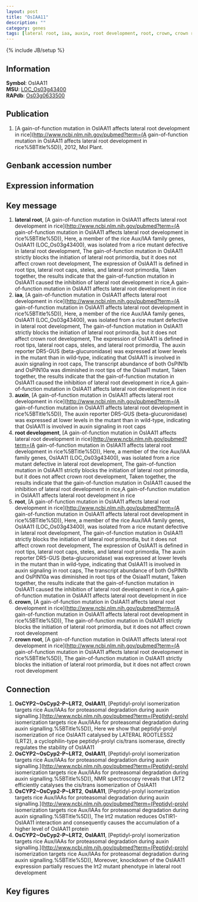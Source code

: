 ```yaml
---
layout: post
title: "OsIAA11"
description: ""
category: genes
tags: [lateral root, iaa, auxin, root development, root, crown, crown root, Gene]
---
```

{% include JB/setup %}

## Information
__Symbol__: OsIAA11  
__MSU__: [LOC_Os03g43400](http://rice.plantbiology.msu.edu/cgi-bin/ORF_infopage.cgi?orf=LOC_Os03g43400)  
__RAPdb__: [Os03g0633500](http://rapdb.dna.affrc.go.jp/viewer/gbrowse_details/irgsp1?name=Os03g0633500)  

## Publication
1. [A gain-of-function mutation in OsIAA11 affects lateral root development in rice](http://www.ncbi.nlm.nih.gov/pubmed?term=(A gain-of-function mutation in OsIAA11 affects lateral root development in rice%5BTitle%5D)), 2012, Mol Plant.

## Genbank accession number

## Expression information

## Key message
1. __lateral root__, [A gain-of-function mutation in OsIAA11 affects lateral root development in rice](http://www.ncbi.nlm.nih.gov/pubmed?term=(A gain-of-function mutation in OsIAA11 affects lateral root development in rice%5BTitle%5D)),  Here, a member of the rice Aux/IAA family genes, OsIAA11 (LOC_Os03g43400), was isolated from a rice mutant defective in lateral root development, The gain-of-function mutation in OsIAA11 strictly blocks the initiation of lateral root primordia, but it does not affect crown root development, The expression of OsIAA11 is defined in root tips, lateral root caps, steles, and lateral root primordia, Taken together, the results indicate that the gain-of-function mutation in OsIAA11 caused the inhibition of lateral root development in rice,A gain-of-function mutation in OsIAA11 affects lateral root development in rice
2. __iaa__, [A gain-of-function mutation in OsIAA11 affects lateral root development in rice](http://www.ncbi.nlm.nih.gov/pubmed?term=(A gain-of-function mutation in OsIAA11 affects lateral root development in rice%5BTitle%5D)),  Here, a member of the rice Aux/IAA family genes, OsIAA11 (LOC_Os03g43400), was isolated from a rice mutant defective in lateral root development, The gain-of-function mutation in OsIAA11 strictly blocks the initiation of lateral root primordia, but it does not affect crown root development, The expression of OsIAA11 is defined in root tips, lateral root caps, steles, and lateral root primordia, The auxin reporter DR5-GUS (beta-glucuronidase) was expressed at lower levels in the mutant than in wild-type, indicating that OsIAA11 is involved in auxin signaling in root caps, The transcript abundance of both OsPIN1b and OsPIN10a was diminished in root tips of the Osiaa11 mutant, Taken together, the results indicate that the gain-of-function mutation in OsIAA11 caused the inhibition of lateral root development in rice,A gain-of-function mutation in OsIAA11 affects lateral root development in rice
3. __auxin__, [A gain-of-function mutation in OsIAA11 affects lateral root development in rice](http://www.ncbi.nlm.nih.gov/pubmed?term=(A gain-of-function mutation in OsIAA11 affects lateral root development in rice%5BTitle%5D)),  The auxin reporter DR5-GUS (beta-glucuronidase) was expressed at lower levels in the mutant than in wild-type, indicating that OsIAA11 is involved in auxin signaling in root caps
4. __root development__, [A gain-of-function mutation in OsIAA11 affects lateral root development in rice](http://www.ncbi.nlm.nih.gov/pubmed?term=(A gain-of-function mutation in OsIAA11 affects lateral root development in rice%5BTitle%5D)),  Here, a member of the rice Aux/IAA family genes, OsIAA11 (LOC_Os03g43400), was isolated from a rice mutant defective in lateral root development, The gain-of-function mutation in OsIAA11 strictly blocks the initiation of lateral root primordia, but it does not affect crown root development, Taken together, the results indicate that the gain-of-function mutation in OsIAA11 caused the inhibition of lateral root development in rice,A gain-of-function mutation in OsIAA11 affects lateral root development in rice
5. __root__, [A gain-of-function mutation in OsIAA11 affects lateral root development in rice](http://www.ncbi.nlm.nih.gov/pubmed?term=(A gain-of-function mutation in OsIAA11 affects lateral root development in rice%5BTitle%5D)),  Here, a member of the rice Aux/IAA family genes, OsIAA11 (LOC_Os03g43400), was isolated from a rice mutant defective in lateral root development, The gain-of-function mutation in OsIAA11 strictly blocks the initiation of lateral root primordia, but it does not affect crown root development, The expression of OsIAA11 is defined in root tips, lateral root caps, steles, and lateral root primordia, The auxin reporter DR5-GUS (beta-glucuronidase) was expressed at lower levels in the mutant than in wild-type, indicating that OsIAA11 is involved in auxin signaling in root caps, The transcript abundance of both OsPIN1b and OsPIN10a was diminished in root tips of the Osiaa11 mutant, Taken together, the results indicate that the gain-of-function mutation in OsIAA11 caused the inhibition of lateral root development in rice,A gain-of-function mutation in OsIAA11 affects lateral root development in rice
6. __crown__, [A gain-of-function mutation in OsIAA11 affects lateral root development in rice](http://www.ncbi.nlm.nih.gov/pubmed?term=(A gain-of-function mutation in OsIAA11 affects lateral root development in rice%5BTitle%5D)),  The gain-of-function mutation in OsIAA11 strictly blocks the initiation of lateral root primordia, but it does not affect crown root development
7. __crown root__, [A gain-of-function mutation in OsIAA11 affects lateral root development in rice](http://www.ncbi.nlm.nih.gov/pubmed?term=(A gain-of-function mutation in OsIAA11 affects lateral root development in rice%5BTitle%5D)),  The gain-of-function mutation in OsIAA11 strictly blocks the initiation of lateral root primordia, but it does not affect crown root development

## Connection
1. __OsCYP2~OsCyp2-P~LRT2__, __OsIAA11__, [Peptidyl-prolyl isomerization targets rice Aux/IAAs for proteasomal degradation during auxin signalling.](http://www.ncbi.nlm.nih.gov/pubmed?term=(Peptidyl-prolyl isomerization targets rice Aux/IAAs for proteasomal degradation during auxin signalling.%5BTitle%5D)),  Here we show that peptidyl-prolyl isomerization of rice OsIAA11 catalysed by LATERAL ROOTLESS2 (LRT2), a cyclophilin-type peptidyl-prolyl cis/trans isomerase, directly regulates the stability of OsIAA11
2. __OsCYP2~OsCyp2-P~LRT2__, __OsIAA11__, [Peptidyl-prolyl isomerization targets rice Aux/IAAs for proteasomal degradation during auxin signalling.](http://www.ncbi.nlm.nih.gov/pubmed?term=(Peptidyl-prolyl isomerization targets rice Aux/IAAs for proteasomal degradation during auxin signalling.%5BTitle%5D)),  NMR spectroscopy reveals that LRT2 efficiently catalyses the cis/trans isomerization of OsIAA11
3. __OsCYP2~OsCyp2-P~LRT2__, __OsIAA11__, [Peptidyl-prolyl isomerization targets rice Aux/IAAs for proteasomal degradation during auxin signalling.](http://www.ncbi.nlm.nih.gov/pubmed?term=(Peptidyl-prolyl isomerization targets rice Aux/IAAs for proteasomal degradation during auxin signalling.%5BTitle%5D)),  The lrt2 mutation reduces OsTIR1-OsIAA11 interaction and consequently causes the accumulation of a higher level of OsIAA11 protein
4. __OsCYP2~OsCyp2-P~LRT2__, __OsIAA11__, [Peptidyl-prolyl isomerization targets rice Aux/IAAs for proteasomal degradation during auxin signalling.](http://www.ncbi.nlm.nih.gov/pubmed?term=(Peptidyl-prolyl isomerization targets rice Aux/IAAs for proteasomal degradation during auxin signalling.%5BTitle%5D)),  Moreover, knockdown of the OsIAA11 expression partially rescues the lrt2 mutant phenotype in lateral root development

## Key figures



